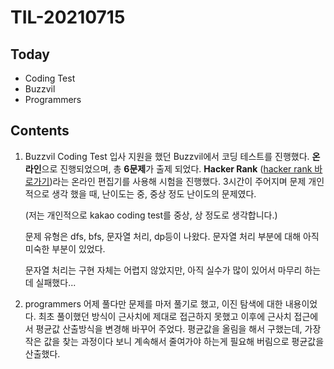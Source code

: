 # TIL-20210715

## Today

- Coding Test
- Buzzvil
- Programmers

## Contents

1. Buzzvil Coding Test
   입사 지원을 했던 Buzzvil에서 코딩 테스트를 진행했다. **온라인**으로 진행되었으며, 총 **6문제**가 출제 되었다.
   **Hacker Rank** ([hacker rank 바로가기](https://www.hackerrank.com/))라는 온라인 편집기를 사용해 시험을 진행했다.
   3시간이 주어지며 문제 개인적으로 생각 했을 때,
   난이도는 중, 중상 정도 난이도의 문제였다.

   (저는 개인적으로 kakao coding test를 중상, 상 정도로 생각합니다.)

   문제 유형은
   dfs, bfs, 문자열 처리, dp등이 나왔다. 문자열 처리 부분에 대해 아직 미숙한 부분이 있었다.

   문자열 처리는 구현 자체는 어렵지 않았지만, 아직 실수가 많이 있어서 마무리 하는데 실패했다...

2. programmers
   어제 풀다만 문제를 마저 풀기로 했고, 이진 탐색에 대한 내용이었다.
   최초 풀이했던 방식이 근사치에 제대로 접근하지 못했고
   이후에 근사치 접근에서 평균값 산출방식을 변경해 바꾸어 주었다. 평균값을 올림을 해서 구했는데, 가장 작은 값을 찾는 과정이다 보니 계속해서 줄여가야 하는게 필요해 버림으로 평균값을 산출했다.
